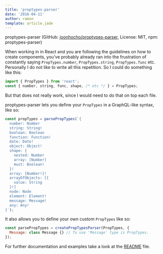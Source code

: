 ```yaml
---
title: 'proptypes-parser'
date: '2016-04-11'
author: ramon
template: article.jade
---
```


proptypes-parser (GitHub: [joonhocho/proptypes-parser](https://github.com/joonhocho/proptypes-parser), License: MIT, npm: proptypes-parser)


When working in in React and you are following the guidelines on how to create components, you've probably already ran into the frustration of constantly saying `PropTypes.number`, `PropTypes.string`, `PropTypes.func` etc.
Personally I do not like to write all this repetition. So I could do something like this:
```javascript
import { PropTypes } from 'react';
const { number, string, func, shape, /* etc */ } = PropTypes;
```
But that does not really work, since I would need to do that on top each file.

proptypes-parser lets you define your `PropTypes` in a GraphQL-like syntax, like so:

```javascript
const propTypes = parsePropTypes(`{
  number: Number
  string: String!
  boolean: Boolean
  function: Function!
  date: Date!
  object: Object!
  shape: {
    nested: Number
    array: [Number]
    must: Boolean!
  }!
  array: [Number!]!
  arrayOfObjects: [{
    value: String
  }!]
  node: Node
  element: Element!
  message: Message!
  any: Any!
}`);
```
It also allows you to define your own custom `PropTypes` like so:

```javascript
const parsePropTypes = createPropTypesParser(PropTypes, {
  Message: class Message {} // To use 'Message' type is PropTypes.
});
```
For further documentation and examples take a look at the [README](https://github.com/joonhocho/proptypes-parser) file.
